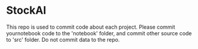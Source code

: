 # StockAI

This repo is used to commit code about each project.  Please commit yournotebook code to the 'notebook' folder, and commit other source code to 'src' folder.  Do not commit data to the repo.  


